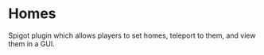 # Homes
 Spigot plugin which allows players to set homes, teleport to them, and view them in a GUI.
